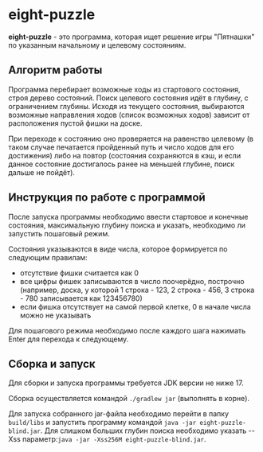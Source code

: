# eight-puzzle

**eight-puzzle** - это программа, которая ищет решение игры "Пятнашки" по указанным начальному и целевому состояниям.

## Алгоритм работы

Программа перебирает возможные ходы из стартового состояния, строя дерево состояний.
Поиск целевого состояния идёт в глубину, с ограничением глубины.
Исходя из текущего состояния, выбираются возможные направления ходов
(список возможных ходов) зависит от расположения пустой фишки на доске.

При переходе к состоянию оно проверяется на равенство целевому (в таком случае
печатается пройденный путь и число ходов для его достижения) либо на повтор
(состояния сохраняются в кэш, и если данное состояние достигалось ранее на меньшей глубине,
поиск дальше не пойдёт).

## Инструкция по работе с программой

После запуска программы необходимо ввести стартовое и конечные состояния,
максимальную глубину поиска и указать, необходимо ли запустить пошаговый режим.

Состояния указываются в виде числа, которое формируется по следующим правилам:

* отсутствие фишки считается как 0
* все цифры фишек записываются в число поочерёдно, построчно (например,
  доска, у которой 1 строка - 123, 2 строка - 456, 3 строка - 780 записывается как 123456780)
* если фишка отсутствует на самой первой клетке, 0 в начале числа можно не указывать

Для пошагового режима необходимо после каждого шага нажимать Enter для перехода к следующему.

## Сборка и запуск

Для сборки и запуска программы требуется JDK версии не ниже 17.

Сборка осуществляется командой `./gradlew jar` (выполнять в корне).

Для запуска собранного jar-файла необходимо перейти в папку `build/libs` и запустить программу
командой `java -jar eight-puzzle-blind.jar`. Для слишком больших глубин поиска необходимо указать --Xss
параметр:`java -jar -Xss256M eight-puzzle-blind.jar`.
